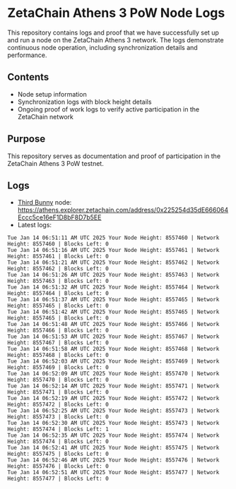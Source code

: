 # ZetaChain Athens 3 PoW Node Logs
This repository contains logs and proof that we have successfully set up and run a node on the ZetaChain Athens 3 network. The logs demonstrate continuous node operation, including synchronization details and performance.

## Contents
- Node setup information
- Synchronization logs with block height details
- Ongoing proof of work logs to verify active participation in the ZetaChain network

## Purpose
This repository serves as documentation and proof of participation in the ZetaChain Athens 3 PoW testnet.

## Logs

- [Third Bunny](https://thirdbunny.xyz/) node: https://athens.explorer.zetachain.com/address/0x225254d35dE666064Eccc5ce16eF1D8bF8D7b5EE
- Latest logs:
```
Tue Jan 14 06:51:11 AM UTC 2025 Your Node Height: 8557460 | Network Height: 8557460 | Blocks Left: 0
Tue Jan 14 06:51:16 AM UTC 2025 Your Node Height: 8557461 | Network Height: 8557461 | Blocks Left: 0
Tue Jan 14 06:51:21 AM UTC 2025 Your Node Height: 8557462 | Network Height: 8557462 | Blocks Left: 0
Tue Jan 14 06:51:26 AM UTC 2025 Your Node Height: 8557463 | Network Height: 8557463 | Blocks Left: 0
Tue Jan 14 06:51:32 AM UTC 2025 Your Node Height: 8557464 | Network Height: 8557464 | Blocks Left: 0
Tue Jan 14 06:51:37 AM UTC 2025 Your Node Height: 8557465 | Network Height: 8557465 | Blocks Left: 0
Tue Jan 14 06:51:42 AM UTC 2025 Your Node Height: 8557465 | Network Height: 8557465 | Blocks Left: 0
Tue Jan 14 06:51:48 AM UTC 2025 Your Node Height: 8557466 | Network Height: 8557466 | Blocks Left: 0
Tue Jan 14 06:51:53 AM UTC 2025 Your Node Height: 8557467 | Network Height: 8557467 | Blocks Left: 0
Tue Jan 14 06:51:58 AM UTC 2025 Your Node Height: 8557468 | Network Height: 8557468 | Blocks Left: 0
Tue Jan 14 06:52:03 AM UTC 2025 Your Node Height: 8557469 | Network Height: 8557469 | Blocks Left: 0
Tue Jan 14 06:52:09 AM UTC 2025 Your Node Height: 8557470 | Network Height: 8557470 | Blocks Left: 0
Tue Jan 14 06:52:14 AM UTC 2025 Your Node Height: 8557471 | Network Height: 8557471 | Blocks Left: 0
Tue Jan 14 06:52:19 AM UTC 2025 Your Node Height: 8557472 | Network Height: 8557472 | Blocks Left: 0
Tue Jan 14 06:52:25 AM UTC 2025 Your Node Height: 8557473 | Network Height: 8557473 | Blocks Left: 0
Tue Jan 14 06:52:30 AM UTC 2025 Your Node Height: 8557473 | Network Height: 8557474 | Blocks Left: 1
Tue Jan 14 06:52:35 AM UTC 2025 Your Node Height: 8557474 | Network Height: 8557474 | Blocks Left: 0
Tue Jan 14 06:52:41 AM UTC 2025 Your Node Height: 8557475 | Network Height: 8557475 | Blocks Left: 0
Tue Jan 14 06:52:46 AM UTC 2025 Your Node Height: 8557476 | Network Height: 8557476 | Blocks Left: 0
Tue Jan 14 06:52:51 AM UTC 2025 Your Node Height: 8557477 | Network Height: 8557477 | Blocks Left: 0
```
